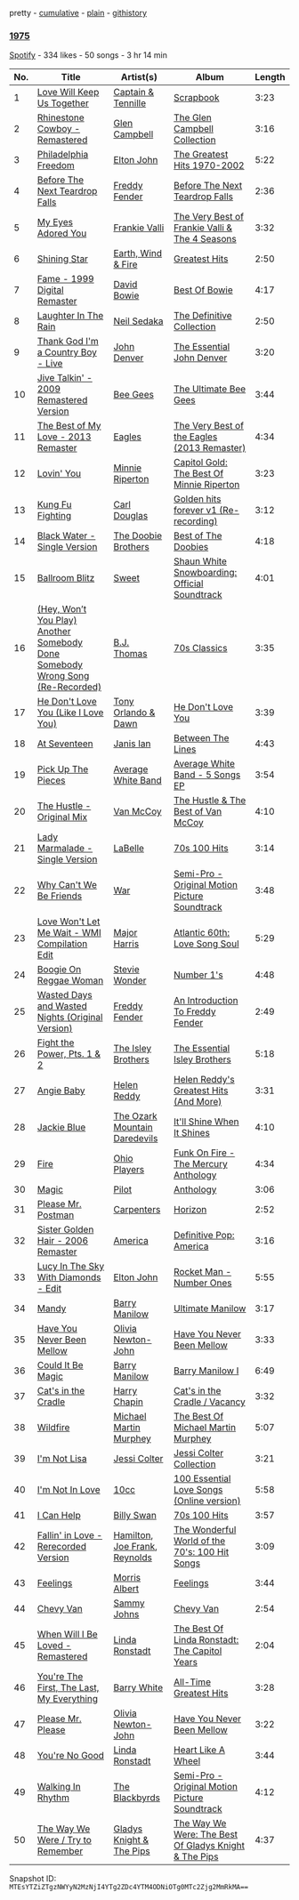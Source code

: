 pretty - [cumulative](/playlists/cumulative/67FrRIrS2v0WAs8yE2JTUM.md) - [plain](/playlists/plain/67FrRIrS2v0WAs8yE2JTUM) - [githistory](https://github.githistory.xyz/mackorone/spotify-playlist-archive/blob/main/playlists/plain/67FrRIrS2v0WAs8yE2JTUM)

### [1975](https://open.spotify.com/playlist/67FrRIrS2v0WAs8yE2JTUM)

> 

[Spotify](https://open.spotify.com/user/spotify) - 334 likes - 50 songs - 3 hr 14 min

| No. | Title | Artist(s) | Album | Length |
|---|---|---|---|---|
| 1 | [Love Will Keep Us Together](https://open.spotify.com/track/10pcZvQ4QTKeHRvTUAeHVD) | [Captain & Tennille](https://open.spotify.com/artist/7BEfMxbaqx6dOpbtlEqScm) | [Scrapbook](https://open.spotify.com/album/6ezk9jUCncL6Dx7fdO7JfB) | 3:23 |
| 2 | [Rhinestone Cowboy \- Remastered](https://open.spotify.com/track/2Rlb9iEW5T3AdT9rnmbO91) | [Glen Campbell](https://open.spotify.com/artist/59hLmB5DrdihCYtNeFeW1U) | [The Glen Campbell Collection](https://open.spotify.com/album/7esu5PX4oISwISKn6H1JZn) | 3:16 |
| 3 | [Philadelphia Freedom](https://open.spotify.com/track/3KFSoXU5dom16qdvKEAMsx) | [Elton John](https://open.spotify.com/artist/3PhoLpVuITZKcymswpck5b) | [The Greatest Hits 1970\-2002](https://open.spotify.com/album/6CPTYd8BQRbF6VzhnTWIfL) | 5:22 |
| 4 | [Before The Next Teardrop Falls](https://open.spotify.com/track/4zR3RFKaodBHDeyhT7QDgI) | [Freddy Fender](https://open.spotify.com/artist/0SNdq9iJyup4XY6JbNHbt6) | [Before The Next Teardrop Falls](https://open.spotify.com/album/2zcVxVCdr2LE40QYvh1NAh) | 2:36 |
| 5 | [My Eyes Adored You](https://open.spotify.com/track/2cqVnbTiYgdun186IbDRwm) | [Frankie Valli](https://open.spotify.com/artist/3CDKmzJu6uwEGnPLLZffpD) | [The Very Best of Frankie Valli & The 4 Seasons](https://open.spotify.com/album/0NUEQILaBzavnzcMEs4buZ) | 3:32 |
| 6 | [Shining Star](https://open.spotify.com/track/26VrotMHCu4m9I1rbHB1GN) | [Earth, Wind & Fire](https://open.spotify.com/artist/4QQgXkCYTt3BlENzhyNETg) | [Greatest Hits](https://open.spotify.com/album/339IjdizH8YIpwOUbUWGjl) | 2:50 |
| 7 | [Fame \- 1999 Digital Remaster](https://open.spotify.com/track/2ItkFlbbaEfZ69sIuSeJqa) | [David Bowie](https://open.spotify.com/artist/0oSGxfWSnnOXhD2fKuz2Gy) | [Best Of Bowie](https://open.spotify.com/album/4SFOg7ds45qWIsgzpbhXJf) | 4:17 |
| 8 | [Laughter In The Rain](https://open.spotify.com/track/5kK5QHkx544IrrXBngWct3) | [Neil Sedaka](https://open.spotify.com/artist/5N6GwJzOcOY5kv8p0NjhYL) | [The Definitive Collection](https://open.spotify.com/album/00lyZYZv9DXihmbMpcNjMb) | 2:50 |
| 9 | [Thank God I'm a Country Boy \- Live](https://open.spotify.com/track/6n7bcDnJOuKj3Zc5FbnaWs) | [John Denver](https://open.spotify.com/artist/7EK1bQADBoqbYXnT4Cqv9w) | [The Essential John Denver](https://open.spotify.com/album/6f07FdTqnh4Wj71VqpPgz5) | 3:20 |
| 10 | [Jive Talkin' \- 2009 Remastered Version](https://open.spotify.com/track/5bKeVLylKwjv8KrAejxGOK) | [Bee Gees](https://open.spotify.com/artist/1LZEQNv7sE11VDY3SdxQeN) | [The Ultimate Bee Gees](https://open.spotify.com/album/3JXTUy5Ccdpe79HUgUiMF9) | 3:44 |
| 11 | [The Best of My Love \- 2013 Remaster](https://open.spotify.com/track/6x8C7SBqQukeaeh9etWdZY) | [Eagles](https://open.spotify.com/artist/0ECwFtbIWEVNwjlrfc6xoL) | [The Very Best of the Eagles \(2013 Remaster\)](https://open.spotify.com/album/5J0VCIp4TTsZBKOqWdbBSa) | 4:34 |
| 12 | [Lovin' You](https://open.spotify.com/track/4twhYPDyCP6ICeW3TtQVxP) | [Minnie Riperton](https://open.spotify.com/artist/2i1IdHG5w0wiSmJGoqAGlj) | [Capitol Gold: The Best Of Minnie Riperton](https://open.spotify.com/album/1Zc6fY5TjkirFsQIeX7KFL) | 3:23 |
| 13 | [Kung Fu Fighting](https://open.spotify.com/track/5t0Pxx2Yy3emqcla0EsINn) | [Carl Douglas](https://open.spotify.com/artist/5Pqx4mXYDGIDcg8E5FYjZ8) | [Golden hits forever v1 \(Re\-recording\)](https://open.spotify.com/album/62zOs1SNh5RIc3d5SdPQzK) | 3:12 |
| 14 | [Black Water \- Single Version](https://open.spotify.com/track/3x1v32I3SZNvC7q7bDhcGm) | [The Doobie Brothers](https://open.spotify.com/artist/39T6qqI0jDtSWWioX8eGJz) | [Best of The Doobies](https://open.spotify.com/album/32xyhzHlGGsDvs1E7qihRA) | 4:18 |
| 15 | [Ballroom Blitz](https://open.spotify.com/track/0JFc1TPOJtdrjytTMQa5Yh) | [Sweet](https://open.spotify.com/artist/3JaAGmSTpJK35DqWrDUzBz) | [Shaun White Snowboarding: Official Soundtrack](https://open.spotify.com/album/0QWjK3wGoCug92yQIeBdxu) | 4:01 |
| 16 | [\(Hey, Won’t You Play\) Another Somebody Done Somebody Wrong Song \(Re\-Recorded\)](https://open.spotify.com/track/0dNiJNcfP8sDFM1Fyz89vr) | [B.J\. Thomas](https://open.spotify.com/artist/0uUNzXylqsZdmFDwdxaP1V) | [70s Classics](https://open.spotify.com/album/0BHvTtxYQvZA9Ya6KewuX1) | 3:35 |
| 17 | [He Don't Love You \(Like I Love You\)](https://open.spotify.com/track/0XaaoZUWQFzcFiQbXKhABU) | [Tony Orlando & Dawn](https://open.spotify.com/artist/72NXpYBIaTfEeAAsxXLs0P) | [He Don't Love You](https://open.spotify.com/album/7KmJicIwOmhICUqD1ndi6V) | 3:39 |
| 18 | [At Seventeen](https://open.spotify.com/track/2mccPWSk3iNCw2697EzxCN) | [Janis Ian](https://open.spotify.com/artist/5c9uFWpZY2MTlk7Rft0tgp) | [Between The Lines](https://open.spotify.com/album/321HJjUwx91lf5XWnpiX7z) | 4:43 |
| 19 | [Pick Up The Pieces](https://open.spotify.com/track/1Apsc59v5KojwhFEVmYoe4) | [Average White Band](https://open.spotify.com/artist/3tx8fyu3c4OBP5nejYtUOb) | [Average White Band \- 5 Songs EP](https://open.spotify.com/album/74m662ll3NHZROH6ld1Deg) | 3:54 |
| 20 | [The Hustle \- Original Mix](https://open.spotify.com/track/75PHqzep3Lf11sIYP5ps5q) | [Van McCoy](https://open.spotify.com/artist/0bShb58TO0fM5jOjXhB1WT) | [The Hustle & The Best of Van McCoy](https://open.spotify.com/album/0QdIm38ml7jHplmYOqazbF) | 4:10 |
| 21 | [Lady Marmalade \- Single Version](https://open.spotify.com/track/3bFK0tj9d6IWdAUSX3oylo) | [LaBelle](https://open.spotify.com/artist/3DznKagEU8yMQZR9z33Da5) | [70s 100 Hits](https://open.spotify.com/album/1k7WkNHGPNPnri2tsowvtg) | 3:14 |
| 22 | [Why Can't We Be Friends](https://open.spotify.com/track/0Rkc2k7fhcla1LRSjZUGTN) | [War](https://open.spotify.com/artist/3ICyfoySNDZqtBVmaBT84I) | [Semi\-Pro \- Original Motion Picture Soundtrack](https://open.spotify.com/album/3U3BdoxSfeiLf1yrf3aMAE) | 3:48 |
| 23 | [Love Won't Let Me Wait \- WMI Compilation Edit](https://open.spotify.com/track/2HsSB8TgK43HHyLAFEBaC7) | [Major Harris](https://open.spotify.com/artist/0mpVqJaKwg11LdSRrvI0PL) | [Atlantic 60th: Love Song Soul](https://open.spotify.com/album/7M0fftlBwWyIoVsjqsAnkO) | 5:29 |
| 24 | [Boogie On Reggae Woman](https://open.spotify.com/track/4IbO6Y9VBWvNaiRrQPHuIW) | [Stevie Wonder](https://open.spotify.com/artist/7guDJrEfX3qb6FEbdPA5qi) | [Number 1's](https://open.spotify.com/album/5x7vXXWapy8cUmdSuwpUy1) | 4:48 |
| 25 | [Wasted Days and Wasted Nights \(Original Version\)](https://open.spotify.com/track/4pvb6DyuoMyftAGT1GXoA8) | [Freddy Fender](https://open.spotify.com/artist/0SNdq9iJyup4XY6JbNHbt6) | [An Introduction To Freddy Fender](https://open.spotify.com/album/1HGe89M4PixGQWzLrSFjbW) | 2:49 |
| 26 | [Fight the Power, Pts\. 1 & 2](https://open.spotify.com/track/4QODcUC2Ns0TdEbNroqvrm) | [The Isley Brothers](https://open.spotify.com/artist/53QzNeFpzAaXYnrDBbDrIp) | [The Essential Isley Brothers](https://open.spotify.com/album/6EgsYSfVYAygvcDvC1IO8v) | 5:18 |
| 27 | [Angie Baby](https://open.spotify.com/track/7Jx87mZSCjUWlVDCLiRFK6) | [Helen Reddy](https://open.spotify.com/artist/0Sq7oGrYEe0BDmb13wgjOO) | [Helen Reddy's Greatest Hits \(And More\)](https://open.spotify.com/album/2CGgJ9PpKXTDCEvJ6qS9AV) | 3:31 |
| 28 | [Jackie Blue](https://open.spotify.com/track/1R9EHsvzpXwOvlGkgDmE55) | [The Ozark Mountain Daredevils](https://open.spotify.com/artist/7jM2XoJBKhdL8oNnDr4re9) | [It'll Shine When It Shines](https://open.spotify.com/album/558WlMriwRXU9I2Hq6JMzG) | 4:10 |
| 29 | [Fire](https://open.spotify.com/track/2R4T2Nxu8dZD4KmECfVliG) | [Ohio Players](https://open.spotify.com/artist/6m30rs1IQqnWqV5nKMpU7U) | [Funk On Fire \- The Mercury Anthology](https://open.spotify.com/album/4FBrvP2RlrIrQCoO0HL2ty) | 4:34 |
| 30 | [Magic](https://open.spotify.com/track/6c1PtwU8vG4le6XwpJIU2W) | [Pilot](https://open.spotify.com/artist/6PwcexHTG0qJWQQwp05Bpm) | [Anthology](https://open.spotify.com/album/1N3q10isGlFhO9ADa0rI8d) | 3:06 |
| 31 | [Please Mr\. Postman](https://open.spotify.com/track/6eVOlcghvV4pB2gIQvcDKt) | [Carpenters](https://open.spotify.com/artist/1eEfMU2AhEo7XnKgL7c304) | [Horizon](https://open.spotify.com/album/2gByYsDFncvtJUzPmI53s1) | 2:52 |
| 32 | [Sister Golden Hair \- 2006 Remaster](https://open.spotify.com/track/0S4fNxBbROY6XBqW4wPDN5) | [America](https://open.spotify.com/artist/35U9lQaRWSQISxQAB94Meo) | [Definitive Pop: America](https://open.spotify.com/album/074qwgdr7Vn4rkqR4O5rK8) | 3:16 |
| 33 | [Lucy In The Sky With Diamonds \- Edit](https://open.spotify.com/track/2mQPKwRXPeIo0kMy22h2Pc) | [Elton John](https://open.spotify.com/artist/3PhoLpVuITZKcymswpck5b) | [Rocket Man \- Number Ones](https://open.spotify.com/album/2sXllDaZxKLSSHGe0deMWA) | 5:55 |
| 34 | [Mandy](https://open.spotify.com/track/4oV4dVj0evVFhjPLvUz8w8) | [Barry Manilow](https://open.spotify.com/artist/3alW3LYQS8K29z8C8NSLIX) | [Ultimate Manilow](https://open.spotify.com/album/2GAmoT3vdSG2OKA1pwFjwG) | 3:17 |
| 35 | [Have You Never Been Mellow](https://open.spotify.com/track/5ehVOC0zSdwWqyZlhomJSi) | [Olivia Newton\-John](https://open.spotify.com/artist/4BoRxUdrcgbbq1rxJvvhg9) | [Have You Never Been Mellow](https://open.spotify.com/album/0nDDIFFIpw5F1fSKe84UU9) | 3:33 |
| 36 | [Could It Be Magic](https://open.spotify.com/track/6FDrn47S3Q4s9rhLHm4um0) | [Barry Manilow](https://open.spotify.com/artist/3alW3LYQS8K29z8C8NSLIX) | [Barry Manilow I](https://open.spotify.com/album/57vciHCWBA2JvPDdhZ5dHE) | 6:49 |
| 37 | [Cat's in the Cradle](https://open.spotify.com/track/6hLqEJg2GnnDG4W0Y64hyD) | [Harry Chapin](https://open.spotify.com/artist/42q4Ivs7tAiCZ5C7eG5q4c) | [Cat's in the Cradle / Vacancy](https://open.spotify.com/album/2Nh9PmJwU1W7d06m7woqB1) | 3:32 |
| 38 | [Wildfire](https://open.spotify.com/track/737c89v3Zdit8EUyNJ7KeS) | [Michael Martin Murphey](https://open.spotify.com/artist/4jL1usPiGDK8TD46zJP4gu) | [The Best Of Michael Martin Murphey](https://open.spotify.com/album/4oNkliPdTLg2FHIDp4PgDN) | 5:07 |
| 39 | [I'm Not Lisa](https://open.spotify.com/track/2G9HPwBaHica41sMtQ7QvX) | [Jessi Colter](https://open.spotify.com/artist/43HpW8B5gYRnYbSzm37n5v) | [Jessi Colter Collection](https://open.spotify.com/album/1ik8galDoBJrMqOAf4n6PZ) | 3:21 |
| 40 | [I'm Not In Love](https://open.spotify.com/track/6pWOFsrc9iho2uqhbHK1kV) | [10cc](https://open.spotify.com/artist/6i6WlGzQtXtz7GcC5H5st5) | [100 Essential Love Songs \(Online version\)](https://open.spotify.com/album/3UgnOTcOt4JlplBn3eL82v) | 5:58 |
| 41 | [I Can Help](https://open.spotify.com/track/6oDOACuzVZPMNaAfLGpCWG) | [Billy Swan](https://open.spotify.com/artist/6nNkKMkPl1qBCEW3Al9eVV) | [70s 100 Hits](https://open.spotify.com/album/1k7WkNHGPNPnri2tsowvtg) | 3:57 |
| 42 | [Fallin' in Love \- Rerecorded Version](https://open.spotify.com/track/5TR0TfoUWUwaOWeCXELy5m) | [Hamilton](https://open.spotify.com/artist/56xde3bnvx5G7v6Grx4985), [Joe Frank](https://open.spotify.com/artist/4XhH1SoXmjHPye3Ax2rbgy), [Reynolds](https://open.spotify.com/artist/5wvbmLEn1xBIy0w8Ze2CLr) | [The Wonderful World of the 70's: 100 Hit Songs](https://open.spotify.com/album/5pVffpSDVlqPRADnKRmSRE) | 3:09 |
| 43 | [Feelings](https://open.spotify.com/track/7sbRf4ILKrUnzImzxxO94k) | [Morris Albert](https://open.spotify.com/artist/4sFsq7NFJ0zz0uN3Zb6QJ9) | [Feelings](https://open.spotify.com/album/2eTfwo3P67ae9tXKNt5ZHU) | 3:44 |
| 44 | [Chevy Van](https://open.spotify.com/track/3O3HTZ2O88k9zlC913mQzL) | [Sammy Johns](https://open.spotify.com/artist/5L2UqkzpfZD5OpdA6fSfVH) | [Chevy Van](https://open.spotify.com/album/38p3U3WzgfMz9GnC0Ujrp8) | 2:54 |
| 45 | [When Will I Be Loved \- Remastered](https://open.spotify.com/track/2MCiAzjR2Uo9cZUnWhGIRI) | [Linda Ronstadt](https://open.spotify.com/artist/1sXbwvCQLGZnaH0Jp2HTVc) | [The Best Of Linda Ronstadt: The Capitol Years](https://open.spotify.com/album/68B2voidWkXgP0MeVPVJxO) | 2:04 |
| 46 | [You're The First, The Last, My Everything](https://open.spotify.com/track/4GEk3BQzlP4pysQdHS676E) | [Barry White](https://open.spotify.com/artist/3rfgbfpPSfXY40lzRK7Syt) | [All\-Time Greatest Hits](https://open.spotify.com/album/0SOfroMEagoUTFsXRnBGEy) | 3:28 |
| 47 | [Please Mr\. Please](https://open.spotify.com/track/1lL1jDnZTH60djVb6vKIQj) | [Olivia Newton\-John](https://open.spotify.com/artist/4BoRxUdrcgbbq1rxJvvhg9) | [Have You Never Been Mellow](https://open.spotify.com/album/0nDDIFFIpw5F1fSKe84UU9) | 3:22 |
| 48 | [You're No Good](https://open.spotify.com/track/23DZLSxCK6kM8FF2RlzKDl) | [Linda Ronstadt](https://open.spotify.com/artist/1sXbwvCQLGZnaH0Jp2HTVc) | [Heart Like A Wheel](https://open.spotify.com/album/7upKDUGJUjsvfIe6vuVB0b) | 3:44 |
| 49 | [Walking In Rhythm](https://open.spotify.com/track/6IrorKreTOY9k5hUq3g02a) | [The Blackbyrds](https://open.spotify.com/artist/7uykqYYhDUugFJgKZWXIWq) | [Semi\-Pro \- Original Motion Picture Soundtrack](https://open.spotify.com/album/3U3BdoxSfeiLf1yrf3aMAE) | 4:12 |
| 50 | [The Way We Were / Try to Remember](https://open.spotify.com/track/6lW9hLfFSpbsiDZ4fCkA0B) | [Gladys Knight & The Pips](https://open.spotify.com/artist/0TF2NxkJZPQoX1H53rEFM1) | [The Way We Were: The Best Of Gladys Knight & The Pips](https://open.spotify.com/album/1KedFSRT6J8cWV4cCG06kE) | 4:37 |

Snapshot ID: `MTEsYTZiZTgzNWYyN2MzNjI4YTg2ZDc4YTM4ODNiOTg0MTc2Zjg2MmRkMA==`
